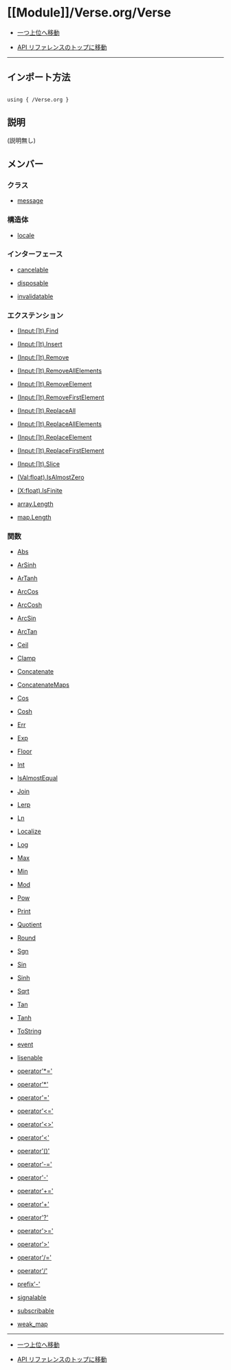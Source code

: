 # [[Module]]/Verse.org/Verse

- [一つ上位へ移動](../main.md)

- [API リファレンスのトップに移動](/main.md)

---

## インポート方法

```verse

using { /Verse.org }

```

## 説明

(説明無し)

## メンバー

### クラス

- [message](./C_message/main.md)

### 構造体

- [locale](./S_locale/main.md)

### インターフェース

- [cancelable](./I_cancelable/main.md)

- [disposable](./I_disposable/main.md)

- [invalidatable](./I_invalidatable/main.md)

### エクステンション

- [(Input:[]t).Find](./EX_-lpar-Input-colon--lsbr--rsbr-t-rpar-.Find/main.md)

- [(Input:[]t).Insert](./EX_-lpar-Input-colon--lsbr--rsbr-t-rpar-.Insert/main.md)

- [(Input:[]t).Remove](./EX_-lpar-Input-colon--lsbr--rsbr-t-rpar-.Remove/main.md)

- [(Input:[]t).RemoveAllElements](./EX_-lpar-Input-colon--lsbr--rsbr-t-rpar-.RemoveAllElements/main.md)

- [(Input:[]t).RemoveElement](./EX_-lpar-Input-colon--lsbr--rsbr-t-rpar-.RemoveElement/main.md)

- [(Input:[]t).RemoveFirstElement](./EX_-lpar-Input-colon--lsbr--rsbr-t-rpar-.RemoveFirstElement/main.md)

- [(Input:[]t).ReplaceAll](./EX_-lpar-Input-colon--lsbr--rsbr-t-rpar-.ReplaceAll/main.md)

- [(Input:[]t).ReplaceAllElements](./EX_-lpar-Input-colon--lsbr--rsbr-t-rpar-.ReplaceAllElements/main.md)

- [(Input:[]t).ReplaceElement](./EX_-lpar-Input-colon--lsbr--rsbr-t-rpar-.ReplaceElement/main.md)

- [(Input:[]t).ReplaceFirstElement](./EX_-lpar-Input-colon--lsbr--rsbr-t-rpar-.ReplaceFirstElement/main.md)

- [(Input:[]t).Slice](./EX_-lpar-Input-colon--lsbr--rsbr-t-rpar-.Slice/main.md)

- [(Val:float).IsAlmostZero](./EX_-lpar-Val-colon-float-rpar-.IsAlmostZero/main.md)

- [(X:float).IsFinite](./EX_-lpar-X-colon-float-rpar-.IsFinite/main.md)

- [array.Length](./EX_array.Length/main.md)

- [map.Length](./EX_map.Length/main.md)

### 関数

- [Abs](./F_Abs/main.md)

- [ArSinh](./F_ArSinh/main.md)

- [ArTanh](./F_ArTanh/main.md)

- [ArcCos](./F_ArcCos/main.md)

- [ArcCosh](./F_ArcCosh/main.md)

- [ArcSin](./F_ArcSin/main.md)

- [ArcTan](./F_ArcTan/main.md)

- [Ceil](./F_Ceil/main.md)

- [Clamp](./F_Clamp/main.md)

- [Concatenate](./F_Concatenate/main.md)

- [ConcatenateMaps](./F_ConcatenateMaps/main.md)

- [Cos](./F_Cos/main.md)

- [Cosh](./F_Cosh/main.md)

- [Err](./F_Err/main.md)

- [Exp](./F_Exp/main.md)

- [Floor](./F_Floor/main.md)

- [Int](./F_Int/main.md)

- [IsAlmostEqual](./F_IsAlmostEqual/main.md)

- [Join](./F_Join/main.md)

- [Lerp](./F_Lerp/main.md)

- [Ln](./F_Ln/main.md)

- [Localize](./F_Localize/main.md)

- [Log](./F_Log/main.md)

- [Max](./F_Max/main.md)

- [Min](./F_Min/main.md)

- [Mod](./F_Mod/main.md)

- [Pow](./F_Pow/main.md)

- [Print](./F_Print/main.md)

- [Quotient](./F_Quotient/main.md)

- [Round](./F_Round/main.md)

- [Sgn](./F_Sgn/main.md)

- [Sin](./F_Sin/main.md)

- [Sinh](./F_Sinh/main.md)

- [Sqrt](./F_Sqrt/main.md)

- [Tan](./F_Tan/main.md)

- [Tanh](./F_Tanh/main.md)

- [ToString](./F_ToString/main.md)

- [event](./F_event/main.md)

- [lisenable](./F_lisenable/main.md)

- [operator'*='](./F_operator-singlequote--aster--equal--singlequote-/main.md)

- [operator'*'](./F_operator-singlequote--aster--singlequote-/main.md)

- [operator'='](./F_operator-singlequote--equal--singlequote-/main.md)

- [operator'<='](./F_operator-singlequote--labr--equal--singlequote-/main.md)

- [operator'<>'](./F_operator-singlequote--labr--rabr--singlequote-/main.md)

- [operator'<'](./F_operator-singlequote--labr--singlequote-/main.md)

- [operator'()'](./F_operator-singlequote--lpar--rpar--singlequote-/main.md)

- [operator'-='](./F_operator-singlequote--minus--equal--singlequote-/main.md)

- [operator'-'](./F_operator-singlequote--minus--singlequote-/main.md)

- [operator'+='](./F_operator-singlequote--plus--equal--singlequote-/main.md)

- [operator'+'](./F_operator-singlequote--plus--singlequote-/main.md)

- [operator'?'](./F_operator-singlequote--question--singlequote-/main.md)

- [operator'>='](./F_operator-singlequote--rabr--equal--singlequote-/main.md)

- [operator'>'](./F_operator-singlequote--rabr--singlequote-/main.md)

- [operator'/='](./F_operator-singlequote--slash--equal--singlequote-/main.md)

- [operator'/'](./F_operator-singlequote--slash--singlequote-/main.md)

- [prefix'-'](./F_prefix-singlequote--minus--singlequote-/main.md)

- [signalable](./F_signalable/main.md)

- [subscribable](./F_subscribable/main.md)

- [weak_map](./F_weak_map/main.md)

---

- [一つ上位へ移動](../main.md)

- [API リファレンスのトップに移動](/main.md)
